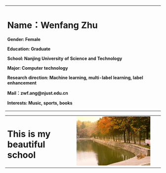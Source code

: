 <table border="0">
  <tr>
    <td width="100%">
      <h1>Name：Wenfang Zhu  </h1>
      <p><b>Gender: Female</b></p>
      <p><b>Education: Graduate</b></p>
      <p><b>School: Nanjing University of Science and Technology</b></p>
      <p><b>Major: Computer technology</b></p>
      <p><b>Research direction: Machine learning, multi-label learning, label enhancement</b></p>
      <p><b>Mail：zwf.ang@njust.edu.cn</b></p>
      <p><b>Interests: Music, sports, books
</b></p>
    </td>
    
  </tr>
</table>

<table border="0">
  <tr>
    <td heigth="10%">
      <h1>This is my beautiful school  </h1>
     
</b></p>
    </td>
    <td heigth="90%">
      <img src="/school.jpg" width="90%">      
    </td>
  </tr>
</table>

